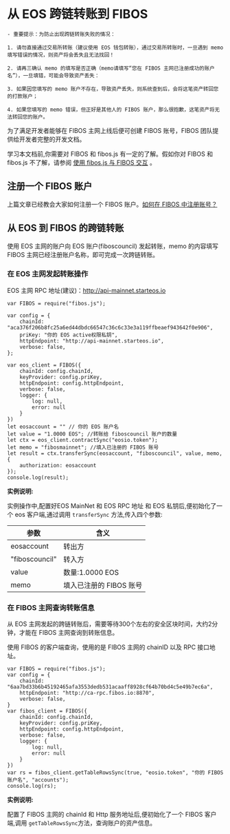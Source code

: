 # 从 EOS 跨链转账到 FIBOS

```
- 重要提示：为防止出现跨链转账失败的情况：

1. 请勿直接通过交易所转账（建议使用 EOS 钱包转账），通过交易所转账时，一旦遇到 memo 填写错误的情况，则资产将会丢失且无法找回！

2. 请再三确认 memo 的填写是否正确（memo请填写“您在 FIBOS 主网已注册成功的账户名”），一旦填错，可能会导致资产丢失：

3. 如果因您填写的 memo 账户不存在，导致资产丢失，则系统查到后，会将这笔资产转回您的打款账户；

4. 如果您填写的 memo 错误，但正好是其他人的 FIBOS 账户，那么很抱歉，这笔资产将无法转回您的账户。
```

为了满足开发者能够在 FIBOS 主网上线后便可创建 FIBOS 账号，FIBOS 团队提供给开发者完整的开发文档。

学习本文档前,你需要对 FIBOS 和 fibos.js 有一定的了解。假如你对 FIBOS 和 fibos.js 不了解，请参阅 [使用 fibos.js 与 FIBOS 交互](../basic/fibosjs.md) 。

## 注册一个 FIBOS 账户

上篇文章已经教会大家如何注册一个 FIBOS 账户。[如何在 FIBOS 中注册账号？](./createAccount.md) 

## 从 EOS 到 FIBOS 的跨链转账

使用 EOS 主网的账户向 EOS 账户(fiboscouncil) 发起转账，memo 的内容填写 FIBOS 主网已经注册账户名称，即可完成一次跨链转账。

### 在 EOS 主网发起转账操作

EOS 主网 RPC 地址(建议)：http://api-mainnet.starteos.io

```
var FIBOS = require("fibos.js");

var config = {
    chainId: "aca376f206b8fc25a6ed44dbdc66547c36c6c33e3a119ffbeaef943642f0e906",
    priKey: "你的 EOS active权限私钥",
    httpEndpoint: "http://api-mainnet.starteos.io",
    verbose: false,
};

var eos_client = FIBOS({
    chainId: config.chainId,
    keyProvider: config.priKey,
    httpEndpoint: config.httpEndpoint,
    verbose: false,
    logger: {
        log: null,
        error: null
    }
})
let eosaccount = "" // 你的 EOS 账户名
let value = "1.0000 EOS"; //转账给 fiboscouncil 账户的数量
let ctx = eos_client.contractSync("eosio.token");
let memo = "fibosmainnet"; //填入已注册的 FIBOS 账号
let result = ctx.transferSync(eosaccount, "fiboscouncil", value, memo, {
    authorization: eosaccount
});
console.log(result);
```

**实例说明:**

实例操作中,配置好EOS MainNet 和 EOS RPC 地址 和 EOS 私钥后,便初始化了一个 eos 客户端,通过调用 `transferSync` 方法,传入四个参数:

| 参数           | 含义                     |
| -------------- | ------------------------ |
| eosaccount     | 转出方                   |
| "fiboscouncil" | 转入方                  |
| value          | 数量:1.0000 EOS          |
| memo           | 填入已注册的 FIBOS 账号 |


### 在 FIBOS 主网查询转账信息
  
从 EOS 主网发起的跨链转账后，需要等待300个左右的安全区块时间，大约2分钟，才能在 FIBOS 主网查询到转账信息。

使用 FIBOS 的客户端查询，使用的是 FIBOS 主网的 chainID 以及 RPC 接口地址。


```
var FIBOS = require("fibos.js");
var config = {
    chainId: "6aa7bd33b6b45192465afa3553dedb531acaaff8928cf64b70bd4c5e49b7ec6a",
    httpEndpoint: "http://ca-rpc.fibos.io:8870",
    verbose: false,
}
var fibos_client = FIBOS({
    chainId: config.chainId,
    keyProvider: config.priKey,
    httpEndpoint: config.httpEndpoint,
    verbose: false,
    logger: {
        log: null,
        error: null
    }
})
var rs = fibos_client.getTableRowsSync(true, "eosio.token", "你的 FIBOS 账户名", "accounts");
console.log(rs);
```

**实例说明:**

配置了 FIBOS 主网的 chainId 和 Http 服务地址后,便初始化了一个 FIBOS 客户端,调用 `getTableRowsSync`方法，查询账户的资产信息。

